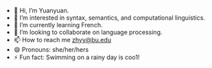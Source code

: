 - 👋 Hi, I’m Yuanyuan.
- 👀 I’m interested in syntax, semantics, and computational linguistics. 
- 🌱 I’m currently learning French.
- 💞️ I’m looking to collaborate on language processing.
- 📫 How to reach me zhyy@bu.edu
- 😄 Pronouns: she/her/hers
- ⚡ Fun fact: Swimming on a rainy day is coo1!

<!---
zhyyhola/zhyyhola is a ✨ special ✨ repository because its `README.md` (this file) appears on your GitHub profile.
You can click the Preview link to take a look at your changes.
--->
